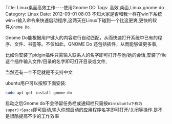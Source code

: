 Title: Linux桌面高效工作----使用Gnome DO
Tags: 高效,桌面,Linux,gnome do
Category: Linux
Date: 2012-09-01 08:03
不知大家是否和我一样在win下系统win+r输入命令来快速启动程序,这两天在Linux下碰到一个比这更爽,更快的软件,`Gnome Do`.

Gnome Do能根据用户键入的内容进行自动匹配，从而快速打开系统中已有的程序、文件、书签等。不仅如此，GNOME Do 还包括插件，从而能够做更多事,

比如你安装了pidgin插件只需输入联系人的名字即可打开与他/她的会话,安装了file这个插件输入文件/目录的名字即可打开目录或文件,

当然还有一个不足就是不支持中文

ubuntu用户可以按照下面安装:
```bash
sudo apt-get install gnome-do
```
启动之后Gnome do不会停留任务栏或通知栏只需按`Win(ubuntu下称为super)+Space`即可启动,输入你想启动的应用程序名字即可打开/关闭等操作.是不是很酷提高不少的工作效率
